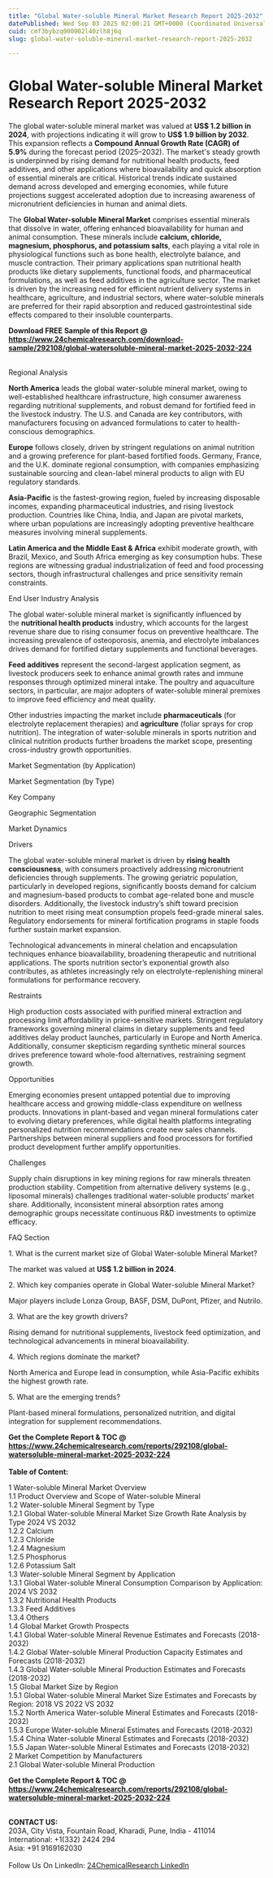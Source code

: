 ```yaml
---
title: "Global Water-soluble Mineral Market Research Report 2025-2032"
datePublished: Wed Sep 03 2025 02:00:21 GMT+0000 (Coordinated Universal Time)
cuid: cmf3bybzq000002l40zlh8j6q
slug: global-water-soluble-mineral-market-research-report-2025-2032

---
```


# Global Water-soluble Mineral Market Research Report 2025-2032

<p>The global water-soluble mineral market was valued at <strong>US$ 1.2 billion in 2024</strong>, with projections indicating it will grow to <strong>US$ 1.9 billion by 2032</strong>. This expansion reflects a <strong>Compound Annual Growth Rate (CAGR) of 5.9%</strong> during the forecast period (2025–2032). The market's steady growth is underpinned by rising demand for nutritional health products, feed additives, and other applications where bioavailability and quick absorption of essential minerals are critical. Historical trends indicate sustained demand across developed and emerging economies, while future projections suggest accelerated adoption due to increasing awareness of micronutrient deficiencies in human and animal diets.</p><p>
</p><p>The <strong>Global Water-soluble Mineral Market</strong> comprises essential minerals that dissolve in water, offering enhanced bioavailability for human and animal consumption. These minerals include <strong>calcium, chloride, magnesium, phosphorus, and potassium salts</strong>, each playing a vital role in physiological functions such as bone health, electrolyte balance, and muscle contraction. Their primary applications span nutritional health products like dietary supplements, functional foods, and pharmaceutical formulations, as well as feed additives in the agriculture sector. The market is driven by the increasing need for efficient nutrient delivery systems in healthcare, agriculture, and industrial sectors, where water-soluble minerals are preferred for their rapid absorption and reduced gastrointestinal side effects compared to their insoluble counterparts.</p><div><b>Download FREE Sample of this Report @ 
            <a href="https://www.24chemicalresearch.com/download-sample/292108/global-watersoluble-mineral-market-2025-2032-224">
            https://www.24chemicalresearch.com/download-sample/292108/global-watersoluble-mineral-market-2025-2032-224</a></b></div><br><p>
Regional Analysis</p><p>
</p><p><strong>North America</strong> leads the global water-soluble mineral market, owing to well-established healthcare infrastructure, high consumer awareness regarding nutritional supplements, and robust demand for fortified feed in the livestock industry. The U.S. and Canada are key contributors, with manufacturers focusing on advanced formulations to cater to health-conscious demographics.</p><p>
</p><p><strong>Europe</strong> follows closely, driven by stringent regulations on animal nutrition and a growing preference for plant-based fortified foods. Germany, France, and the U.K. dominate regional consumption, with companies emphasizing sustainable sourcing and clean-label mineral products to align with EU regulatory standards.</p><p>
</p><p><strong>Asia-Pacific</strong> is the fastest-growing region, fueled by increasing disposable incomes, expanding pharmaceutical industries, and rising livestock production. Countries like China, India, and Japan are pivotal markets, where urban populations are increasingly adopting preventive healthcare measures involving mineral supplements.</p><p>
</p><p><strong>Latin America and the Middle East &amp; Africa</strong> exhibit moderate growth, with Brazil, Mexico, and South Africa emerging as key consumption hubs. These regions are witnessing gradual industrialization of feed and food processing sectors, though infrastructural challenges and price sensitivity remain constraints.</p><p>
End User Industry Analysis</p><p>
</p><p>The global water-soluble mineral market is significantly influenced by the <strong>nutritional health products</strong> industry, which accounts for the largest revenue share due to rising consumer focus on preventive healthcare. The increasing prevalence of osteoporosis, anemia, and electrolyte imbalances drives demand for fortified dietary supplements and functional beverages.</p><p>
</p><p><strong>Feed additives</strong> represent the second-largest application segment, as livestock producers seek to enhance animal growth rates and immune responses through optimized mineral intake. The poultry and aquaculture sectors, in particular, are major adopters of water-soluble mineral premixes to improve feed efficiency and meat quality.</p><p>
</p><p>Other industries impacting the market include <strong>pharmaceuticals</strong> (for electrolyte replacement therapies) and <strong>agriculture</strong> (foliar sprays for crop nutrition). The integration of water-soluble minerals in sports nutrition and clinical nutrition products further broadens the market scope, presenting cross-industry growth opportunities.</p><p>
Market Segmentation (by Application)</p><p>
</p><p>
Market Segmentation (by Type)</p><p>
</p><p>
Key Company</p><p>
</p><p>
Geographic Segmentation</p><p>
</p><p>
Market Dynamics</p><p>
Drivers</p><p>
</p><p>The global water-soluble mineral market is driven by <strong>rising health consciousness</strong>, with consumers proactively addressing micronutrient deficiencies through supplements. The growing geriatric population, particularly in developed regions, significantly boosts demand for calcium and magnesium-based products to combat age-related bone and muscle disorders. Additionally, the livestock industry’s shift toward precision nutrition to meet rising meat consumption propels feed-grade mineral sales. Regulatory endorsements for mineral fortification programs in staple foods further sustain market expansion.</p><p>
</p><p>Technological advancements in mineral chelation and encapsulation techniques enhance bioavailability, broadening therapeutic and nutritional applications. The sports nutrition sector’s exponential growth also contributes, as athletes increasingly rely on electrolyte-replenishing mineral formulations for performance recovery.</p><p>
Restraints</p><p>
</p><p>High production costs associated with purified mineral extraction and processing limit affordability in price-sensitive markets. Stringent regulatory frameworks governing mineral claims in dietary supplements and feed additives delay product launches, particularly in Europe and North America. Additionally, consumer skepticism regarding synthetic mineral sources drives preference toward whole-food alternatives, restraining segment growth.</p><p>
Opportunities</p><p>
</p><p>Emerging economies present untapped potential due to improving healthcare access and growing middle-class expenditure on wellness products. Innovations in plant-based and vegan mineral formulations cater to evolving dietary preferences, while digital health platforms integrating personalized nutrition recommendations create new sales channels. Partnerships between mineral suppliers and food processors for fortified product development further amplify opportunities.</p><p>
Challenges</p><p>
</p><p>Supply chain disruptions in key mining regions for raw minerals threaten production stability. Competition from alternative delivery systems (e.g., liposomal minerals) challenges traditional water-soluble products’ market share. Additionally, inconsistent mineral absorption rates among demographic groups necessitate continuous R&amp;D investments to optimize efficacy.</p><p>
FAQ Section</p><p>
1. What is the current market size of Global Water-soluble Mineral Market?</p><p>
</p><p>The market was valued at <strong>US$ 1.2 billion in 2024</strong>.</p><p>
2. Which key companies operate in Global Water-soluble Mineral Market?</p><p>
</p><p>Major players include Lonza Group, BASF, DSM, DuPont, Pfizer, and Nutrilo.</p><p>
3. What are the key growth drivers?</p><p>
</p><p>Rising demand for nutritional supplements, livestock feed optimization, and technological advancements in mineral bioavailability.</p><p>
4. Which regions dominate the market?</p><p>
</p><p>North America and Europe lead in consumption, while Asia-Pacific exhibits the highest growth rate.</p><p>
5. What are the emerging trends?</p><p>
</p><p>Plant-based mineral formulations, personalized nutrition, and digital integration for supplement recommendations.</p>

<div><b>Get the Complete Report & TOC @ 
            <a href="https://www.24chemicalresearch.com/reports/292108/global-watersoluble-mineral-market-2025-2032-224">
            https://www.24chemicalresearch.com/reports/292108/global-watersoluble-mineral-market-2025-2032-224</a></b></div><br>
            <b>Table of Content:</b><p>1 Water-soluble Mineral Market Overview<br />
    1.1 Product Overview and Scope of Water-soluble Mineral<br />
    1.2 Water-soluble Mineral Segment by Type<br />
        1.2.1 Global Water-soluble Mineral Market Size Growth Rate Analysis by Type 2024 VS 2032<br />
        1.2.2 Calcium<br />
        1.2.3 Chloride<br />
        1.2.4 Magnesium<br />
        1.2.5 Phosphorus<br />
        1.2.6 Potassium Salt<br />
    1.3 Water-soluble Mineral Segment by Application<br />
        1.3.1 Global Water-soluble Mineral Consumption Comparison by Application: 2024 VS 2032<br />
        1.3.2 Nutritional Health Products<br />
        1.3.3 Feed Additives<br />
        1.3.4 Others<br />
    1.4 Global Market Growth Prospects<br />
        1.4.1 Global Water-soluble Mineral Revenue Estimates and Forecasts (2018-2032)<br />
        1.4.2 Global Water-soluble Mineral Production Capacity Estimates and Forecasts (2018-2032)<br />
        1.4.3 Global Water-soluble Mineral Production Estimates and Forecasts (2018-2032)<br />
    1.5 Global Market Size by Region<br />
        1.5.1 Global Water-soluble Mineral Market Size Estimates and Forecasts by Region: 2018 VS 2022 VS 2032<br />
        1.5.2 North America Water-soluble Mineral Estimates and Forecasts (2018-2032)<br />
        1.5.3 Europe Water-soluble Mineral Estimates and Forecasts (2018-2032)<br />
        1.5.4 China Water-soluble Mineral Estimates and Forecasts (2018-2032)<br />
        1.5.5 Japan Water-soluble Mineral Estimates and Forecasts (2018-2032)<br />
2 Market Competition by Manufacturers<br />
    2.1 Global Water-soluble Mineral Production</p>

<div><b>Get the Complete Report & TOC @ 
            <a href="https://www.24chemicalresearch.com/reports/292108/global-watersoluble-mineral-market-2025-2032-224">
            https://www.24chemicalresearch.com/reports/292108/global-watersoluble-mineral-market-2025-2032-224</a></b></div><br>

<b>CONTACT US:</b><br>
            203A, City Vista, Fountain Road, Kharadi, Pune, India - 411014<br>
            International: +1(332) 2424 294<br>
            Asia: +91 9169162030 <br><br>
            Follow Us On LinkedIn: <a href="https://www.linkedin.com/company/24chemicalresearch/">24ChemicalResearch LinkedIn</a>